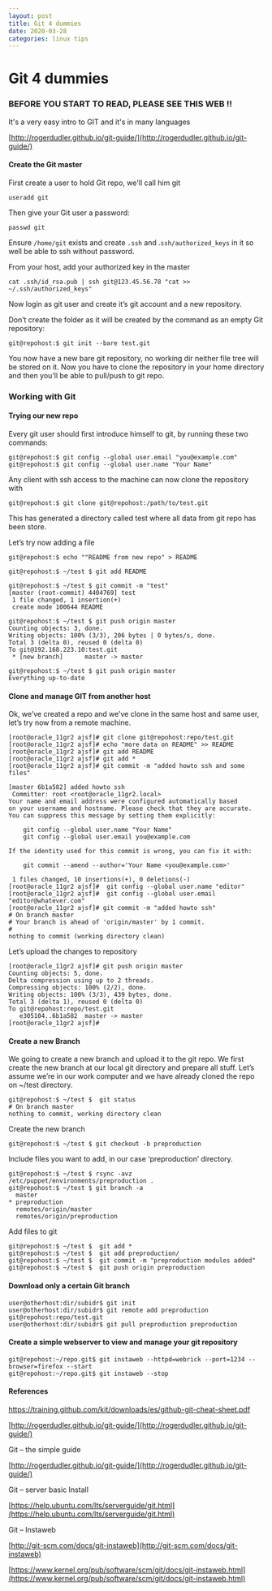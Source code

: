 ```yaml
---
layout: post
title: Git 4 dummies
date: 2020-03-28
categories: linux tips
---
```


# Git 4 dummies

### BEFORE YOU START TO READ, PLEASE SEE THIS WEB !!

It's a very easy intro to GIT and it's in many languages

[http://rogerdudler.github.io/git-guide/](http://rogerdudler.github.io/git-guide/)

#### Create the Git master	

First create a user to hold Git repo, we'll call him git

`useradd git`

Then give your Git user a password:

`passwd git`

Ensure `/home/git` exists and create `.ssh` and .`ssh/authorized_keys` in it so well be able to ssh without password.

From your host, add your authorized key in the master

```
cat .ssh/id_rsa.pub | ssh git@123.45.56.78 "cat >> ~/.ssh/authorized_keys"
```

Now login as git user and create it’s git account and a new repository.

Don’t create the folder as it will be created by the command as an empty Git repository:

```
git@repohost:$ git init --bare test.git
```

You now have a new bare git repository, no working dir neither file tree will be stored on it. 
Now you have to clone the repository in your home directory and then you’ll be able to pull/push to git repo. 

### Working with Git	

#### Trying our new repo	

Every git user should first introduce himself to git, by running these two commands:

```
git@repohost:$ git config --global user.email "you@example.com"
git@repohost:$ git config --global user.name "Your Name"
```
Any client with ssh access to the machine can now clone the repository with

```
git@repohost:$ git clone git@repohost:/path/to/test.git
```

This has generated a directory called test where all data from git repo has been store.

Let’s try now adding a file

```
git@repohost:$ echo ""README from new repo" > README

git@repohost:$ ~/test $ git add README 

git@repohost:$ ~/test $ git commit -m "test"
[master (root-commit) 4404769] test
 1 file changed, 1 insertion(+)
 create mode 100644 README

git@repohost:$ ~/test $ git push origin master
Counting objects: 3, done.
Writing objects: 100% (3/3), 206 bytes | 0 bytes/s, done.
Total 3 (delta 0), reused 0 (delta 0)
To git@192.168.223.10:test.git
 * [new branch]      master -> master

git@repohost:$ ~/test $ git push origin master
Everything up-to-date
```

#### Clone and manage GIT from another host

Ok, we’ve created a repo and we’ve clone in the same host and same user, let’s try now from a remote machine.

```
[root@oracle_11gr2 ajsf]# git clone git@repohost:repo/test.git
[root@oracle_11gr2 ajsf]# echo "more data on README" >> README
[root@oracle_11gr2 ajsf]# git add README
[root@oracle_11gr2 ajsf]# git add * 
[root@oracle_11gr2 ajsf]# git commit -m "added howto ssh and some files"

[master 6b1a582] added howto ssh
 Committer: root <root@oracle_11gr2.local>
Your name and email address were configured automatically based
on your username and hostname. Please check that they are accurate.
You can suppress this message by setting them explicitly:

    git config --global user.name "Your Name"
    git config --global user.email you@example.com

If the identity used for this commit is wrong, you can fix it with:

    git commit --amend --author='Your Name <you@example.com>'

 1 files changed, 10 insertions(+), 0 deletions(-)
[root@oracle_11gr2 ajsf]#  git config --global user.name "editor"
[root@oracle_11gr2 ajsf]#  git config --global user.email "editor@whatever.com"
[root@oracle_11gr2 ajsf]# git commit -m "added howto ssh"
# On branch master
# Your branch is ahead of 'origin/master' by 1 commit.
#
nothing to commit (working directory clean)
```

Let’s upload the changes to repository

```
[root@oracle_11gr2 ajsf]# git push origin master
Counting objects: 5, done.
Delta compression using up to 2 threads.
Compressing objects: 100% (2/2), done.
Writing objects: 100% (3/3), 439 bytes, done.
Total 3 (delta 1), reused 0 (delta 0)
To git@repohost:repo/test.git
   e305104..6b1a582  master -> master
[root@oracle_11gr2 ajsf]#
```

#### Create a new Branch	

We going to create a new branch and upload it to the git repo. We first create the new branch at our local git directory and prepare all stuff.
Let’s assume we’re in our work computer and we have already cloned the repo on ~/test directory.

```
git@repohost:$ ~/test $  git status
# On branch master
nothing to commit, working directory clean
```

Create the new branch

```
git@repohost:$ ~/test $ git checkout -b preproduction
```

Include files you want to add, in our case ‘preproduction’ directory.

```
git@repohost:$ ~/test $ rsync -avz /etc/puppet/environments/preproduction .
git@repohost:$ ~/test $ git branch -a
  master
* preproduction
  remotes/origin/master
  remotes/origin/preproduction
```

Add files to git

```
git@repohost:$ ~/test $  git add *
git@repohost:$ ~/test $  git add preproduction/
git@repohost:$ ~/test $  git commit -m "preproduction modules added"
git@repohost:$ ~/test $  git push origin preproduction
```

#### Download only a certain Git branch

```
user@otherhost:dir/subidr$ git init
user@otherhost:dir/subidr$ git remote add preproduction git@repohost:repo/test.git
user@otherhost:dir/subidr$ git pull preproduction preproduction
```

#### Create a simple webserver to view and manage your git repository	

```
git@repohost:~/repo.git$ git instaweb --httpd=webrick --port=1234 --browser=firefox --start
git@repohost:~/repo.git$ git instaweb --stop
```

#### References

[https://training.github.com/kit/downloads/es/github-git-cheat-sheet.pdf](https://training.github.com/kit/downloads/es/github-git-cheat-sheet.pdf)

[http://rogerdudler.github.io/git-guide/](http://rogerdudler.github.io/git-guide/)

Git – the simple guide

[http://rogerdudler.github.io/git-guide/](http://rogerdudler.github.io/git-guide/)

Git – server basic Install

[https://help.ubuntu.com/lts/serverguide/git.html](https://help.ubuntu.com/lts/serverguide/git.html)


Git – Instaweb

[http://git-scm.com/docs/git-instaweb](http://git-scm.com/docs/git-instaweb)

[https://www.kernel.org/pub/software/scm/git/docs/git-instaweb.html](https://www.kernel.org/pub/software/scm/git/docs/git-instaweb.html)